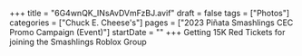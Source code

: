 +++
title = "6G4wnQK_INsAvDVmFzBJ.avif"
draft = false
tags = ["Photos"]
categories = ["Chuck E. Cheese's"]
pages = ["2023 Piñata Smashlings CEC Promo Campaign (Event)"]
startDate = ""
+++
Getting 15K Red Tickets for joining the Smashlings Roblox Group

